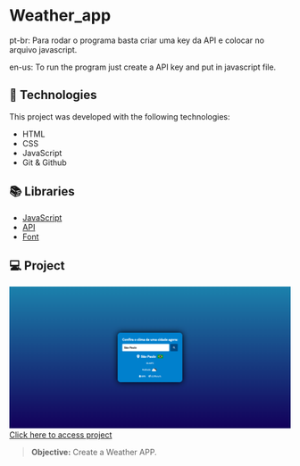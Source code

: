 # Weather_app
pt-br:
Para rodar o programa basta criar uma key da API e colocar no arquivo javascript.

en-us:
To run the program just create a API key and put in javascript file.

## 🚀 Technologies
This project was developed with the following technologies:
- HTML
- CSS
- JavaScript
- Git & Github

## 📚 Libraries
- [JavaScript](https://developer.mozilla.org/pt-BR/docs/Web/JavaScript)
- [API](https://openweathermap.org/api)
- [Font](https://fonts.google.com/)

## 💻 Project
![preview](./preview.png/)
[Click here to access project](https://calculadora-imc-alpha.vercel.app/)
> **Objective:** Create a Weather APP.
